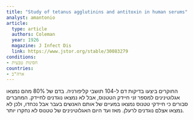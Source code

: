 ```yaml
---
title: "Study of tetanus agglutinins and antitoxin in human serums"
analyst: amantonio
article:
  type: article
  authors: Coleman
  year: 1926
  magazine: J Infect Dis
  link: https://www.jstor.org/stable/30083279
conditions:
- חסינות טבעית
countries:
- ארה"ב
---
```


החוקרים ביצעו בדיקות דם ל-104 תושבי קליפורניה. בדם של 80% מהם נמצאו אגלוטינינים למספר זני חיידק הטטנוס, אבל לא נמצאו נוגדנים לחיידק. המחברים סבורים כי חיידקי טטנוס נמצאו במעיים של אותם האנשים בעבר אבל נכחדו, ולכן לא נמצאו אצלם נוגדנים לרעלן.
מאז ועד היום האגלוטינינים של טטנוס לא נחקרו יותר.

